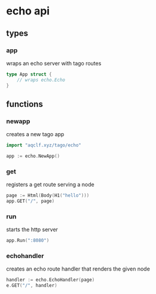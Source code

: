 # echo api

## types

### app
wraps an echo server with tago routes

```go
type App struct {
    // wraps echo.Echo
}
```

## functions

### newapp
creates a new tago app

```go
import "aqclf.xyz/tago/echo"

app := echo.NewApp()
```

### get
registers a get route serving a node

```go
page := Html(Body(H1("hello")))
app.GET("/", page)
```

### run
starts the http server

```go
app.Run(":8080")
```

### echohandler
creates an echo route handler that renders the given node

```go
handler := echo.EchoHandler(page)
e.GET("/", handler)
```